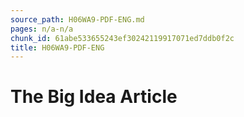```yaml
---
source_path: H06WA9-PDF-ENG.md
pages: n/a-n/a
chunk_id: 61abe533655243ef30242119917071ed7ddb0f2c
title: H06WA9-PDF-ENG
---
```

# The Big Idea Article
